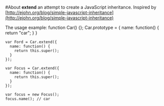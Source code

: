 #About
**extend** an attempt to create a JavaScript inheritance. Inspired by [http://ejohn.org/blog/simple-javascript-inheritance](http://ejohn.org/blog/simple-javascript-inheritance)


The usage example:
    function Car() {};
    Car.prototype = {
      name: function() {
        return "car";
      }
    }

    var Ford = Car.extend({
      name: function() {
        return this.super();
      }
    });

    var Focus = Car.extend({
      name: function() {
        return this.super();
      }
    });

    var focus = new Focus();
    focus.name(); // car
